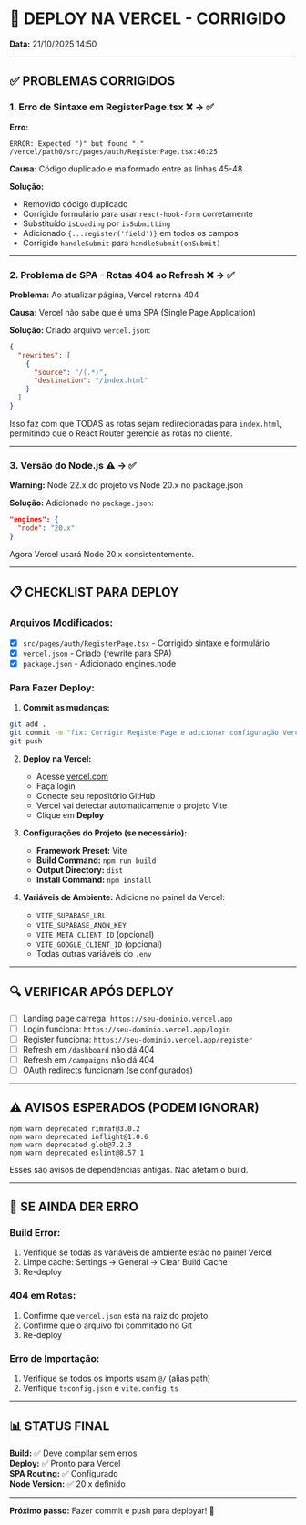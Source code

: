 # 🚀 DEPLOY NA VERCEL - CORRIGIDO

**Data:** 21/10/2025 14:50

---

## ✅ PROBLEMAS CORRIGIDOS

### **1. Erro de Sintaxe em RegisterPage.tsx** ❌ → ✅
**Erro:**
```
ERROR: Expected ")" but found ";"
/vercel/path0/src/pages/auth/RegisterPage.tsx:46:25
```

**Causa:** Código duplicado e malformado entre as linhas 45-48

**Solução:**
- Removido código duplicado
- Corrigido formulário para usar `react-hook-form` corretamente
- Substituído `isLoading` por `isSubmitting`
- Adicionado `{...register('field')}` em todos os campos
- Corrigido `handleSubmit` para `handleSubmit(onSubmit)`

---

### **2. Problema de SPA - Rotas 404 ao Refresh** ❌ → ✅
**Problema:** Ao atualizar página, Vercel retorna 404

**Causa:** Vercel não sabe que é uma SPA (Single Page Application)

**Solução:** Criado arquivo `vercel.json`:
```json
{
  "rewrites": [
    {
      "source": "/(.*)",
      "destination": "/index.html"
    }
  ]
}
```

Isso faz com que TODAS as rotas sejam redirecionadas para `index.html`, permitindo que o React Router gerencie as rotas no cliente.

---

### **3. Versão do Node.js** ⚠️ → ✅
**Warning:** Node 22.x do projeto vs Node 20.x no package.json

**Solução:** Adicionado no `package.json`:
```json
"engines": {
  "node": "20.x"
}
```

Agora Vercel usará Node 20.x consistentemente.

---

## 📋 CHECKLIST PARA DEPLOY

### **Arquivos Modificados:**
- [x] `src/pages/auth/RegisterPage.tsx` - Corrigido sintaxe e formulário
- [x] `vercel.json` - Criado (rewrite para SPA)
- [x] `package.json` - Adicionado engines.node

### **Para Fazer Deploy:**

1. **Commit as mudanças:**
```bash
git add .
git commit -m "fix: Corrigir RegisterPage e adicionar configuração Vercel"
git push
```

2. **Deploy na Vercel:**
   - Acesse [vercel.com](https://vercel.com)
   - Faça login
   - Conecte seu repositório GitHub
   - Vercel vai detectar automaticamente o projeto Vite
   - Clique em **Deploy**

3. **Configurações do Projeto (se necessário):**
   - **Framework Preset:** Vite
   - **Build Command:** `npm run build`
   - **Output Directory:** `dist`
   - **Install Command:** `npm install`

4. **Variáveis de Ambiente:**
   Adicione no painel da Vercel:
   - `VITE_SUPABASE_URL`
   - `VITE_SUPABASE_ANON_KEY`
   - `VITE_META_CLIENT_ID` (opcional)
   - `VITE_GOOGLE_CLIENT_ID` (opcional)
   - Todas outras variáveis do `.env`

---

## 🔍 VERIFICAR APÓS DEPLOY

- [ ] Landing page carrega: `https://seu-dominio.vercel.app`
- [ ] Login funciona: `https://seu-dominio.vercel.app/login`
- [ ] Register funciona: `https://seu-dominio.vercel.app/register`
- [ ] Refresh em `/dashboard` não dá 404
- [ ] Refresh em `/campaigns` não dá 404
- [ ] OAuth redirects funcionam (se configurados)

---

## ⚠️ AVISOS ESPERADOS (PODEM IGNORAR)

```
npm warn deprecated rimraf@3.0.2
npm warn deprecated inflight@1.0.6
npm warn deprecated glob@7.2.3
npm warn deprecated eslint@8.57.1
```

Esses são avisos de dependências antigas. Não afetam o build.

---

## 🐛 SE AINDA DER ERRO

### **Build Error:**
1. Verifique se todas as variáveis de ambiente estão no painel Vercel
2. Limpe cache: Settings → General → Clear Build Cache
3. Re-deploy

### **404 em Rotas:**
1. Confirme que `vercel.json` está na raiz do projeto
2. Confirme que o arquivo foi commitado no Git
3. Re-deploy

### **Erro de Importação:**
1. Verifique se todos os imports usam `@/` (alias path)
2. Verifique `tsconfig.json` e `vite.config.ts`

---

## 📊 STATUS FINAL

**Build:** ✅ Deve compilar sem erros  
**Deploy:** ✅ Pronto para Vercel  
**SPA Routing:** ✅ Configurado  
**Node Version:** ✅ 20.x definido  

---

**Próximo passo:** Fazer commit e push para deployar! 🚀
